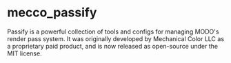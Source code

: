 # mecco_passify

Passify is a powerful collection of tools and configs for managing MODO's render pass system. It was originally developed by Mechanical Color LLC as a proprietary paid product, and is now released as open-source under the MIT license.
